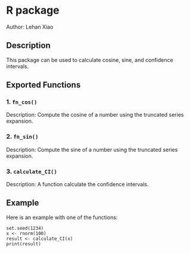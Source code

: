 # R package

Author: Lehan Xiao

## Description

This package can be used to calculate cosine, sine, and confidence intervals.

## Exported Functions

### 1. `fn_cos()`

Description: Compute the cosine of a number using the truncated series expansion.

### 2. `fn_sin()`

Description: Compute the sine of a number using the truncated series expansion.

### 3. `calculate_CI()`

Description: A function calculate the confidence intervals.

## Example

Here is an example with one of the functions:

```
set.seed(1234)
x <- rnorm(100)
result <- calculate_CI(x)
print(result)
```

